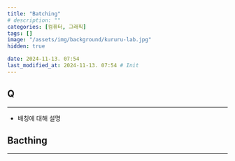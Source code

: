 ```yaml
---
title: "Batching"
# description: ""
categories: [컴퓨터, 그래픽]
tags: []
image: "/assets/img/background/kururu-lab.jpg"
hidden: true

date: 2024-11-13. 07:54
last_modified_at: 2024-11-13. 07:54 # Init
---
```


## Q

---

- 배칭에 대해 설명

## Bacthing

---
